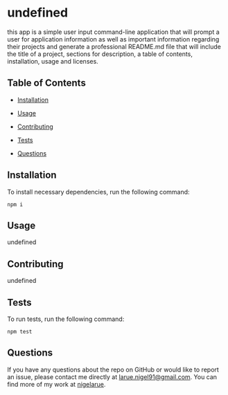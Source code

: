 # undefined
  

  this app is a simple user input command-line application that will prompt a user for application information as well as important information regarding their projects and generate a professional README.md file that will include the title of a project, sections for description, a table of contents, installation, usage and licenses.

  ## Table of Contents 
  
  * [Installation](#installation)
  
  * [Usage](#usage)
  
  * [Contributing](#contributing)
  
  * [Tests](#tests)
  
  * [Questions](#questions)
  
  ## Installation
  
  To install necessary dependencies, run the following command:
  
  ```
  npm i
  ```
  
  ## Usage
  
  undefined
  
  
    
  ## Contributing
  
  undefined
  
  ## Tests
  
  To run tests, run the following command:
  
  ```
  npm test
  ```
  
  ## Questions
  
  If you have any questions about the repo on GitHub or would like to report an issue, please contact me directly at larue.nigel91@gmail.com. You can find more of my work at [nigelarue](https://github.com/nigelarue/).
  
